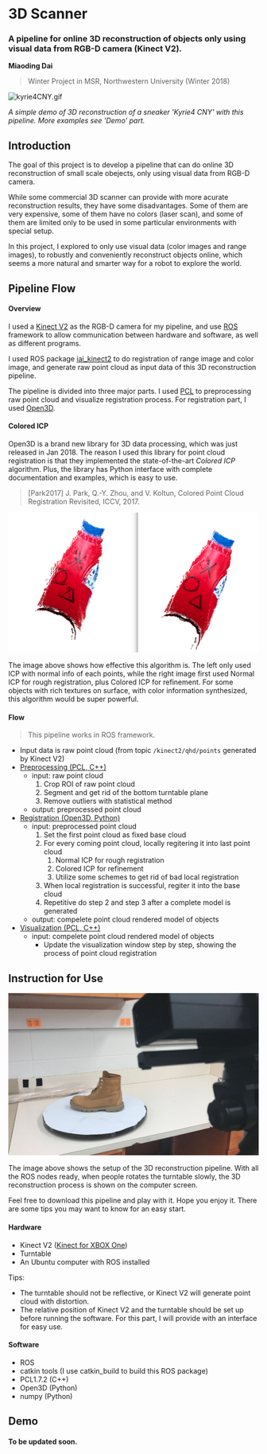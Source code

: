 # 3D Scanner

### A pipeline for online 3D reconstruction of objects only using visual data from RGB-D camera (Kinect V2).

**Miaoding Dai**
> Winter Project in MSR, Northwestern University (Winter 2018)

![kyrie4CNY.gif](./media/Kyrie4_registering.gif)

_A simple demo of 3D reconstruction of a sneaker 'Kyrie4 CNY' with this pipeline. More examples see 'Demo' part._

## Introduction

The goal of this project is to develop a pipeline that can do online 3D reconstruction of small scale obejects, only using visual data from RGB-D camera.

While some commercial 3D scanner can provide with more acurate reconstruction results, they have some disadvantages. Some of them are very expensive, some of them have no colors (laser scan), and some of them are limited only to be used in some particular environments with special setup.

In this project, I explored to only use visual data (color images and range images), to robustly and conveniently reconstruct objects online, which seems a more natural and smarter way for a robot to explore the world.

## Pipeline Flow

#### Overview
I used a [Kinect V2](https://www.xbox.com/en-US/xbox-one/accessories/kinect) as the RGB-D camera for my pipeline, and use [ROS](http://www.ros.org/) framework to allow communication between hardware and software, as well as different programs.

I used ROS package [iai_kinect2](https://github.com/code-iai/iai_kinect2) to do registration of range image and color image, and generate raw point cloud as input data of this 3D reconstruction pipeline.

The pipeline is divided into three major parts. I used [PCL](http://pointclouds.org/) to preprocessing raw point cloud and visualize registration process. For registration part, I used [Open3D](http://www.open3d.org/).

#### Colored ICP
Open3D is a brand new library for 3D data processing, which was just released in Jan 2018. The reason I used this library for point cloud registration is that they implemented the state-of-the-art *Colored ICP* algorithm. Plus, the library has Python interface with complete documentation and examples, which is easy to use.

> [Park2017] J. Park, Q.-Y. Zhou, and V. Koltun, Colored Point Cloud Registration Revisited, ICCV, 2017.

![normalICPvsColoredICP](./media/normalICPvsColoredICP.png)

The image above shows how effective this algorithm is. The left only used ICP with normal info of each points, while the right image first used Normal ICP for rough registration, plus Colored ICP for refinement. For some objects with rich textures on surface, with color information synthesized, this algorithm would be super powerful.

#### Flow

> This pipeline works in ROS framework.

- Input data is raw point cloud (from topic `/kinect2/qhd/points` generated by Kinect V2)
- [Preprocessing (PCL, C++)](./src/pcl_processing.cpp)
    - input: raw point cloud
        1. Crop ROI of raw point cloud
        2. Segment and get rid of the bottom turntable plane
        3. Remove outliers with statistical method
    - output: preprocessed point cloud
- [Registration (Open3D, Python)](./src/open3d_processing.py)
    - input: preprocessed point cloud
        1. Set the first point cloud as fixed base cloud
        2. For every coming point cloud, locally regitering it into last point cloud
            1. Normal ICP for rough registration
            2. Colored ICP for refinement
            3. Utilize some schemes to get rid of bad local registration
        3. When local registration is successful, regiter it into the base cloud
        4. Repetitive do step 2 and step 3 after a complete model is generated
    - output: compelete point cloud rendered model of objects
- [Visualization (PCL, C++)](showRegResultOnline.cpp)
    - input: compelete point cloud rendered model of objects
        - Update the visualization window step by step, showing the process of point cloud registration



## Instruction for Use

![setup.png](./media/setup.png)

The image above shows the setup of the 3D reconstruction pipeline. With all the ROS nodes ready, when people rotates the turntable slowly, the 3D reconstruction process is shown on the computer screen.

Feel free to download this pipeline and play with it. Hope you enjoy it. There are some tips you may want to know for an easy start.

#### Hardware
- Kinect V2 ([Kinect for XBOX One](https://www.xbox.com/en-US/xbox-one/accessories/kinect))
- Turntable
- An Ubuntu computer with ROS installed

Tips:
- The turntable should not be reflective, or Kinect V2 will generate point cloud with distortion.
- The relative position of Kinect V2 and the turntable should be set up before running the software. For this part, I will provide with an interface for easy use.


#### Software

- ROS
- catkin tools (I use catkin_build to build this ROS package)
- PCL1.7.2 (C++)
- Open3D (Python)
- numpy (Python)


## Demo

#### To be updated soon.
